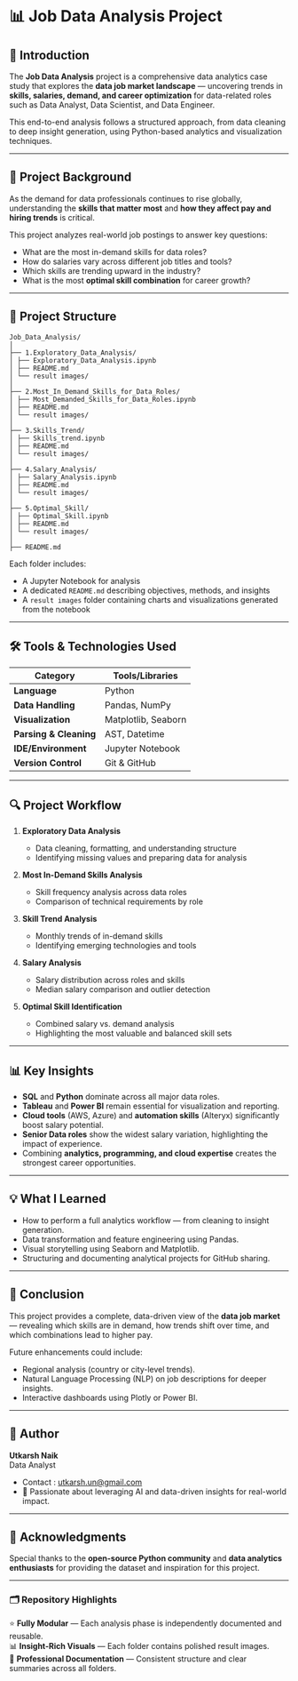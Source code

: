 # 📊 Job Data Analysis Project

## 📘 Introduction
The **Job Data Analysis** project is a comprehensive data analytics case study that explores the **data job market landscape** — uncovering trends in **skills, salaries, demand, and career optimization** for data-related roles such as Data Analyst, Data Scientist, and Data Engineer.  

This end-to-end analysis follows a structured approach, from data cleaning to deep insight generation, using Python-based analytics and visualization techniques.  

---

## 🧩 Project Background
As the demand for data professionals continues to rise globally, understanding the **skills that matter most** and **how they affect pay and hiring trends** is critical.  

This project analyzes real-world job postings to answer key questions:
- What are the most in-demand skills for data roles?  
- How do salaries vary across different job titles and tools?  
- Which skills are trending upward in the industry?  
- What is the most **optimal skill combination** for career growth?  

---

## 🧱 Project Structure

```
Job_Data_Analysis/
│
├── 1.Exploratory_Data_Analysis/
│ ├── Exploratory_Data_Analysis.ipynb
│ ├── README.md
│ └── result images/
│
├── 2.Most_In_Demand_Skills_for_Data_Roles/
│ ├── Most_Demanded_Skills_for_Data_Roles.ipynb
│ ├── README.md
│ └── result images/
│
├── 3.Skills_Trend/
│ ├── Skills_trend.ipynb
│ ├── README.md
│ └── result images/
│
├── 4.Salary_Analysis/
│ ├── Salary_Analysis.ipynb
│ ├── README.md
│ └── result images/
│
├── 5.Optimal_Skill/
│ ├── Optimal_Skill.ipynb
│ ├── README.md
│ └── result images/
│
├── README.md

```

Each folder includes:
- A Jupyter Notebook for analysis  
- A dedicated `README.md` describing objectives, methods, and insights  
- A `result images` folder containing charts and visualizations generated from the notebook  

---

## 🛠️ Tools & Technologies Used
| Category | Tools/Libraries |
|-----------|----------------|
| **Language** | Python |
| **Data Handling** | Pandas, NumPy |
| **Visualization** | Matplotlib, Seaborn |
| **Parsing & Cleaning** | AST, Datetime |
| **IDE/Environment** | Jupyter Notebook |
| **Version Control** | Git & GitHub |

---

## 🔍 Project Workflow

1. **Exploratory Data Analysis**  
   - Data cleaning, formatting, and understanding structure  
   - Identifying missing values and preparing data for analysis  

2. **Most In-Demand Skills Analysis**  
   - Skill frequency analysis across data roles  
   - Comparison of technical requirements by role  

3. **Skill Trend Analysis**  
   - Monthly trends of in-demand skills  
   - Identifying emerging technologies and tools  

4. **Salary Analysis**  
   - Salary distribution across roles and skills  
   - Median salary comparison and outlier detection  

5. **Optimal Skill Identification**  
   - Combined salary vs. demand analysis  
   - Highlighting the most valuable and balanced skill sets  

---

## 📊 Key Insights
- **SQL** and **Python** dominate across all major data roles.  
- **Tableau** and **Power BI** remain essential for visualization and reporting.  
- **Cloud tools** (AWS, Azure) and **automation skills** (Alteryx) significantly boost salary potential.  
- **Senior Data roles** show the widest salary variation, highlighting the impact of experience.  
- Combining **analytics, programming, and cloud expertise** creates the strongest career opportunities.  

---

## 💡 What I Learned
- How to perform a full analytics workflow — from cleaning to insight generation.  
- Data transformation and feature engineering using Pandas.  
- Visual storytelling using Seaborn and Matplotlib.  
- Structuring and documenting analytical projects for GitHub sharing.  

---

## 🧾 Conclusion
This project provides a complete, data-driven view of the **data job market** — revealing which skills are in demand, how trends shift over time, and which combinations lead to higher pay.  

Future enhancements could include:
- Regional analysis (country or city-level trends).  
- Natural Language Processing (NLP) on job descriptions for deeper insights.  
- Interactive dashboards using Plotly or Power BI.

---

## 🧠 Author
**Utkarsh Naik**  
Data Analyst 
- Contact : utkarsh.un@gmail.com
- 💼 Passionate about leveraging AI and data-driven insights for real-world impact.  

---

## 🌟 Acknowledgments
Special thanks to the **open-source Python community** and **data analytics enthusiasts** for providing the dataset and inspiration for this project.  

---

### 🗂️ Repository Highlights
⭐ **Fully Modular** — Each analysis phase is independently documented and reusable.  
📊 **Insight-Rich Visuals** — Each folder contains polished result images.  
📄 **Professional Documentation** — Consistent structure and clear summaries across all folders.  


